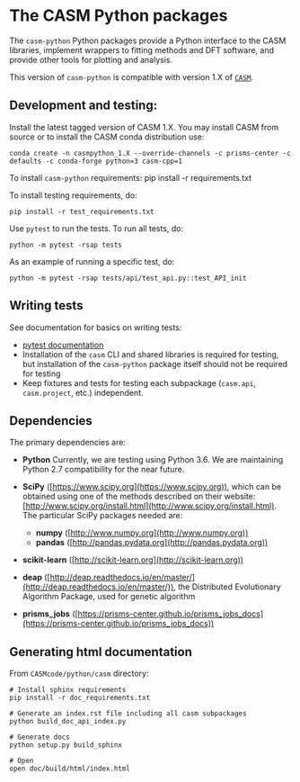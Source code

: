 The CASM Python packages
========================

The `casm-python` Python packages provide a Python interface to the CASM libraries, implement wrappers to fitting methods and DFT software, and provide other tools for plotting and analysis.

This version of `casm-python` is compatible with version 1.X of [`CASM`](https://prisms-center.github.io/CASMcode_docs/).

Development and testing:
------------------------

Install the latest tagged version of CASM 1.X. You may install CASM from source or to install the CASM conda distribution use:

    conda create -n casmpython_1.X --override-channels -c prisms-center -c defaults -c conda-forge python=3 casm-cpp=1

To install `casm-python` requirements:
    pip install -r requirements.txt

To install testing requirements, do:

    pip install -r test_requirements.txt

Use `pytest` to run the tests. To run all tests, do:

    python -m pytest -rsap tests

As an example of running a specific test, do:

    python -m pytest -rsap tests/api/test_api.py::test_API_init


Writing tests
-------------

See documentation for basics on writing tests:

- [pytest documentation](https://docs.pytest.org/en/latest/)
- Installation of the `casm` CLI and shared libraries is required for testing, but installation of the `casm-python` package itself should not be required for testing
- Keep fixtures and tests for testing each subpackage (`casm.api`, `casm.project`, etc.) independent.


Dependencies
------------

The primary dependencies are:

- **Python** Currently, we are testing using Python 3.6.  We are maintaining Python 2.7 compatibility for the near future.

- **SciPy** ([https://www.scipy.org](https://www.scipy.org)), which can be obtained using one of the methods described on their website:  [http://www.scipy.org/install.html](http://www.scipy.org/install.html). The particular SciPy packages needed are:
	- **numpy**  ([http://www.numpy.org](http://www.numpy.org))
	- **pandas** ([http://pandas.pydata.org](http://pandas.pydata.org))

- **scikit-learn** ([http://scikit-learn.org](http://scikit-learn.org))

- **deap** ([http://deap.readthedocs.io/en/master/](http://deap.readthedocs.io/en/master/)), the Distributed Evolutionary Algorithm Package, used for genetic algorithm

- **prisms_jobs** ([https://prisms-center.github.io/prisms_jobs_docs](https://prisms-center.github.io/prisms_jobs_docs))


Generating html documentation
-----------------------------
From ``CASMcode/python/casm`` directory:

	# Install sphinx requirements
	pip install -r doc_requirements.txt

	# Generate an index.rst file including all casm subpackages
	python build_doc_api_index.py

	# Generate docs
	python setup.py build_sphinx

	# Open
	open doc/build/html/index.html
